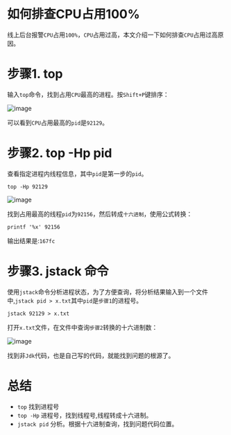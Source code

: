# 如何排查CPU占用100% 

线上后台报警`CPU`占用`100%`，`CPU`占用过高，本文介绍一下如何排查`CPU`占用过高原因。

# 步骤1. top

输入`top`命令，找到占用`CPU`最高的进程。按`Shift+P`键排序：

![image](https://user-images.githubusercontent.com/11553237/191214924-d29c371d-34d0-453a-a5d8-3f7cd71675ec.png)

可以看到`CPU`占用最高的`pid`是`92129`。

# 步骤2. top -Hp pid

查看指定进程内线程信息，其中`pid`是第一步的`pid`。

```
top -Hp 92129
```

![image](https://user-images.githubusercontent.com/11553237/191214986-ba1c3282-7add-4a0d-9ec3-0a4eaf799654.png)

找到占用最高的线程`pid`为`92156`，然后转成`十六进制`，使用公式转换：
```
printf '%x' 92156
```

输出结果是:`167fc`

# 步骤3. jstack 命令

使用`jstack`命令分析进程状态，为了方便查询，将分析结果输入到一个文件中,`jstack pid > x.txt`其中`pid`是`步骤1`的进程号。
```
jstack 92129 > x.txt
```

打开`x.txt`文件，在文件中查询`步骤2`转换的十六进制数：

![image](https://user-images.githubusercontent.com/11553237/191215041-87c297f9-ec26-4820-852d-75faacdffe4f.png)

找到非`Jdk`代码，也是自己写的代码，就能找到问题的根源了。

# 总结

* `top` 找到进程号
* `top -Hp` 进程号，找到线程号,线程转成十六进制。
* `jstack pid` 分析。根据十六进制查询，找到问题代码位置。

